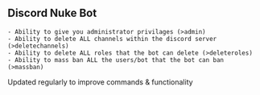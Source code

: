 ## Discord Nuke Bot
    - Ability to give you administrator privilages (>admin)
    - Ability to delete ALL channels within the discord server (>deletechannels)
    - Ability to delete ALL roles that the bot can delete (>deleteroles)
    - Ability to mass ban ALL the users/bot that the bot can ban (>massban)

 Updated regularly to improve commands & functionality